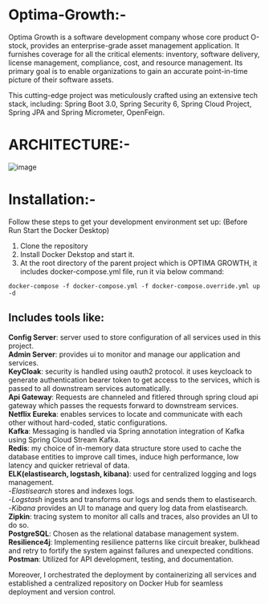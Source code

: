 # Optima-Growth:-
Optima Growth is a software development company whose core product  O-stock, provides an enterprise-grade asset management application. It furnishes coverage for all the critical elements: inventory, software delivery, license management, compliance, cost, and resource management. Its primary goal is to enable organizations to gain an accurate point-in-time picture of their software assets.
 
This cutting-edge project was meticulously crafted using an extensive tech stack, including:
Spring Boot 3.0, Spring Security 6, Spring Cloud Project, Spring JPA and Spring Micrometer, OpenFeign.

# ARCHITECTURE:-
![image](https://github.com/Alphabtw00/Optima-Growth/assets/124119017/0b774d6c-1576-4491-b3ae-688a6929ddb1)


# Installation:-

Follow these steps to get your development environment set up: (Before Run Start the Docker Desktop)
1. Clone the repository
2. Install Docker Dekstop and start it.
3. At the root directory of the parent project which is OPTIMA GROWTH, it includes docker-compose.yml file, run it via below command:
```
docker-compose -f docker-compose.yml -f docker-compose.override.yml up -d
```


## Includes tools like: 
**Config Server**: server used to store configuration of all services used in this project.  
**Admin Server**: provides ui to monitor and manage our application and services.  
**KeyCloak**: security is handled using oauth2 protocol. it uses keycloack to generate authentication bearer token to get access to the services, which is passed to all downstream services automatically.  
**Api Gateway**: Requests are channeled and fitlered through spring cloud api gateway which passes the requests forward to  downstream services.  
**Netflix Eureka**: enables services to locate and communicate with each other without hard-coded, static configurations.  
**Kafka**: Messaging is handled via Spring annotation integration of Kafka using Spring Cloud Stream Kafka.  
**Redis**: my choice of in-memory data structure store used to cache the database entities to improve call times, induce high performance, low latency and quicker retrieval of data.  
**ELK(elastisearch, logstash, kibana)**: used for centralized logging and logs management.  
    -*Elastisearch* stores and indexes logs.  
    -*Logstash* ingests and transforms our logs and sends them to elastisearch.  
    -*Kibana* provides an UI to manage and query log data from elastisearch.  
**Zipkin**: tracing system to monitor all calls and traces, also provides an UI to do so.  
**PostgreSQL**: Chosen as the relational database management system.  
**Resilience4j**: Implementing resilience patterns like circuit breaker, bulkhead and retry to fortify the system against failures and unexpected conditions.  
**Postman**: Utilized for API development, testing, and documentation.  

Moreover, I orchestrated the deployment by containerizing all services and established a centralized repository on Docker Hub for seamless deployment and version control. 


